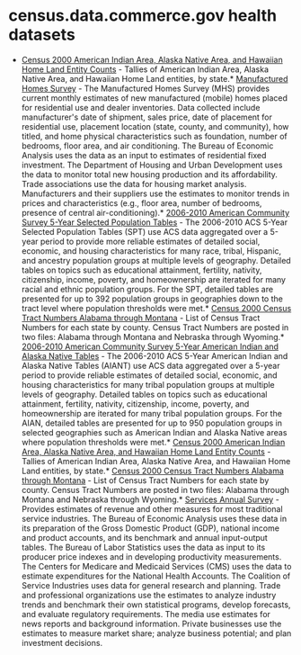 # census.data.commerce.gov health datasets
* [Census 2000 American Indian Area, Alaska Native Area, and Hawaiian Home Land Entity Counts](https://census.data.commerce.gov/d/uc2n-p7ig) - Tallies of American Indian Area, Alaska Native Area, and Hawaiian Home Land entities, by state.* [Manufactured Homes Survey](https://census.data.commerce.gov/d/krdd-5u5a) - The Manufactured Homes Survey (MHS) provides current monthly estimates of new manufactured (mobile) homes placed for residential use and dealer inventories. Data collected include manufacturer's date of shipment, sales price, date of placement for residential use, placement location (state, county, and community), how titled, and home physical characteristics such as foundation, number of bedrooms, floor area, and air conditioning. The Bureau of Economic Analysis uses the data as an input to estimates of residential fixed investment. The Department of Housing and Urban Development uses the data to monitor total new housing production and its affordability. Trade associations use the data for housing market analysis. Manufacturers and their suppliers use the estimates to monitor trends in prices and characteristics (e.g., floor area, number of bedrooms, presence of central air-conditioning).* [2006-2010 American Community Survey  5-Year Selected Population Tables](https://census.data.commerce.gov/d/hb94-2qx3) - The 2006-2010 ACS 5-Year Selected Population Tables (SPT) use ACS data aggregated over a 5-year period to provide more reliable estimates of detailed social, economic, and housing characteristics for many race, tribal, Hispanic, and ancestry population groups at multiple levels of geography. Detailed tables on topics such as educational attainment, fertility, nativity, citizenship, income, poverty, and homeownership are iterated for many racial and ethnic population groups.  For the SPT, detailed tables are presented for up to 392 population groups in geographies down to the tract level where population thresholds were met.* [Census 2000 Census Tract Numbers Alabama through Montana](https://census.data.commerce.gov/d/98h5-jxhg) - List of Census Tract Numbers for each state by county. Census Tract Numbers are posted in two files: Alabama through Montana and Nebraska through Wyoming.* [2006-2010 American Community Survey  5-Year American Indian and Alaska Native Tables](https://census.data.commerce.gov/d/em69-9wjc) - The 2006-2010 ACS 5-Year American Indian and Alaska Native Tables (AIANT) use ACS data aggregated over a 5-year period to provide reliable estimates of detailed social, economic, and housing characteristics for many tribal population groups at multiple levels of geography. Detailed tables on topics such as educational attainment, fertility, nativity, citizenship, income, poverty, and homeownership are iterated for many tribal population groups. For the AIAN, detailed tables are presented for up to 950 population groups in selected geographies such as American Indian and Alaska Native areas where population thresholds were met.* [Census 2000 American Indian Area, Alaska Native Area, and Hawaiian Home Land Entity Counts](https://census.data.commerce.gov/d/uc2n-p7ig) - Tallies of American Indian Area, Alaska Native Area, and Hawaiian Home Land entities, by state.* [Census 2000 Census Tract Numbers Alabama through Montana](https://census.data.commerce.gov/d/98h5-jxhg) - List of Census Tract Numbers for each state by county. Census Tract Numbers are posted in two files: Alabama through Montana and Nebraska through Wyoming.* [Services Annual Survey](https://census.data.commerce.gov/d/ugrv-rm42) - Provides estimates of revenue and other measures for most traditional service industries. The Bureau of Economic Analysis uses these data in its preparation of the Gross Domestic Product (GDP), national income and product accounts, and its benchmark and annual input-output tables. The Bureau of Labor Statistics uses the data as input to its producer price indexes and in developing productivity measurements. The Centers for Medicare and Medicaid Services (CMS) uses the data to estimate expenditures for the National Health Accounts. The Coalition of Service Industries uses data for general research and planning. Trade and professional organizations use the estimates to analyze industry trends and benchmark their own statistical programs, develop forecasts, and evaluate regulatory requirements. The media use estimates for news reports and background information. Private businesses use the estimates to measure market share; analyze business potential; and plan investment decisions.